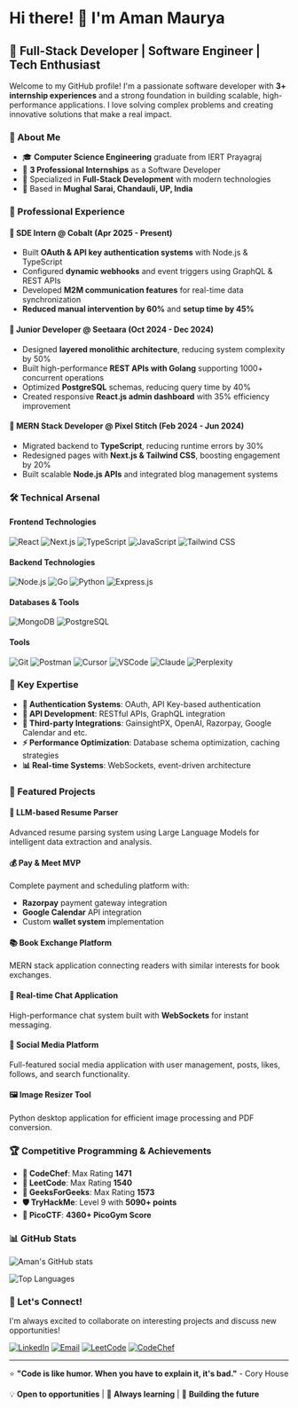 # Hi there! 👋 I'm Aman Maurya

## 🚀 Full-Stack Developer | Software Engineer | Tech Enthusiast

Welcome to my GitHub profile! I'm a passionate software developer with **3+ internship experiences** and a strong foundation in building scalable, high-performance applications. I love solving complex problems and creating innovative solutions that make a real impact.

### 🌟 About Me

- 🎓 **Computer Science Engineering** graduate from IERT Prayagraj
- 💼 **3 Professional Internships** as a Software Developer
- 🔧 Specialized in **Full-Stack Development** with modern technologies
- 📍 Based in **Mughal Sarai, Chandauli, UP, India**

### 💼 Professional Experience

#### 🔹 SDE Intern @ Cobalt (Apr 2025 - Present)
- Built **OAuth & API key authentication systems** with Node.js & TypeScript
- Configured **dynamic webhooks** and event triggers using GraphQL & REST APIs
- Developed **M2M communication features** for real-time data synchronization
- **Reduced manual intervention by 60%** and **setup time by 45%**

#### 🔹 Junior Developer @ Seetaara (Oct 2024 - Dec 2024)
- Designed **layered monolithic architecture**, reducing system complexity by 50%
- Built high-performance **REST APIs with Golang** supporting 1000+ concurrent operations
- Optimized **PostgreSQL** schemas, reducing query time by 40%
- Created responsive **React.js admin dashboard** with 35% efficiency improvement

#### 🔹 MERN Stack Developer @ Pixel Stitch (Feb 2024 - Jun 2024)
- Migrated backend to **TypeScript**, reducing runtime errors by 30%
- Redesigned pages with **Next.js & Tailwind CSS**, boosting engagement by 20%
- Built scalable **Node.js APIs** and integrated blog management systems

### 🛠️ Technical Arsenal

#### Frontend Technologies
![React](https://img.shields.io/badge/React-20232A?style=for-the-badge&logo=react&logoColor=61DAFB)
![Next.js](https://img.shields.io/badge/Next.js-000000?style=for-the-badge&logo=nextdotjs&logoColor=white)
![TypeScript](https://img.shields.io/badge/TypeScript-007ACC?style=for-the-badge&logo=typescript&logoColor=white)
![JavaScript](https://img.shields.io/badge/JavaScript-F7DF1E?style=for-the-badge&logo=javascript&logoColor=black)
![Tailwind CSS](https://img.shields.io/badge/Tailwind_CSS-38B2AC?style=for-the-badge&logo=tailwind-css&logoColor=white)

#### Backend Technologies
![Node.js](https://img.shields.io/badge/Node.js-43853D?style=for-the-badge&logo=node.js&logoColor=white)
![Go](https://img.shields.io/badge/Go-00ADD8?style=for-the-badge&logo=go&logoColor=white)
![Python](https://img.shields.io/badge/Python-3776AB?style=for-the-badge&logo=python&logoColor=white)
![Express.js](https://img.shields.io/badge/Express.js-404D59?style=for-the-badge)

#### Databases & Tools
![MongoDB](https://img.shields.io/badge/MongoDB-4EA94B?style=for-the-badge&logo=mongodb&logoColor=white)
![PostgreSQL](https://img.shields.io/badge/PostgreSQL-316192?style=for-the-badge&logo=postgresql&logoColor=white)

#### Tools
![Git](https://img.shields.io/badge/Git-F05032?style=for-the-badge&logo=git&logoColor=white)
![Postman](https://img.shields.io/badge/Postman-FF6C37?style=for-the-badge&logo=postman&logoColor=white)
![Cursor](https://img.shields.io/badge/Cursor-000000?style=for-the-badge&logo=cursor&logoColor=white)
![VSCode](https://img.shields.io/badge/Visual_Studio_Code-0078D4?style=for-the-badge&logo=visual%20studio%20code&logoColor=white)
![Claude](https://img.shields.io/badge/Claude-000000?style=for-the-badge&logo=anthropic&logoColor=white)
![Perplexity](https://img.shields.io/badge/Perplexity-20B2AA?style=for-the-badge&logo=perplexity&logoColor=white)


### 🎯 Key Expertise

- **🔐 Authentication Systems**: OAuth, API Key-based authentication
- **🔗 API Development**: RESTful APIs, GraphQL integration
- **🔄 Third-party Integrations**: GainsightPX, OpenAI, Razorpay, Google Calendar and etc.
- **⚡ Performance Optimization**: Database schema optimization, caching strategies
- **📊 Real-time Systems**: WebSockets, event-driven architecture

### 🚀 Featured Projects

#### 🤖 **LLM-based Resume Parser**
Advanced resume parsing system using Large Language Models for intelligent data extraction and analysis.

#### 💰 **Pay & Meet MVP**
Complete payment and scheduling platform with:
- **Razorpay** payment gateway integration
- **Google Calendar** API integration
- Custom **wallet system** implementation

#### 📚 **Book Exchange Platform**
MERN stack application connecting readers with similar interests for book exchanges.

#### 💬 **Real-time Chat Application**
High-performance chat system built with **WebSockets** for instant messaging.

#### 📱 **Social Media Platform**
Full-featured social media application with user management, posts, likes, follows, and search functionality.

#### 🖼️ **Image Resizer Tool**
Python desktop application for efficient image processing and PDF conversion.

### 🏆 Competitive Programming & Achievements

- **🥇 CodeChef**: Max Rating **1471**
- **🥇 LeetCode**: Max Rating **1540** 
- **🥇 GeeksForGeeks**: Max Rating **1573**
- **🛡️ TryHackMe**: Level 9 with **5090+ points**
- **🚩 PicoCTF**: **4360+ PicoGym Score**

### 📊 GitHub Stats

![Aman's GitHub stats](https://github-readme-stats.vercel.app/api?username=hackman01&show_icons=true&theme=dark)

![Top Languages](https://github-readme-stats.vercel.app/api/top-langs/?username=hackman01&layout=compact&theme=dark)

### 🤝 Let's Connect!

I'm always excited to collaborate on interesting projects and discuss new opportunities!

[![LinkedIn](https://img.shields.io/badge/LinkedIn-0077B5?style=for-the-badge&logo=linkedin&logoColor=white)](https://linkedin.com/in/hackman01)
[![Email](https://img.shields.io/badge/Gmail-D14836?style=for-the-badge&logo=gmail&logoColor=white)](mailto:amanmourya295@gmail.com)
[![LeetCode](https://img.shields.io/badge/LeetCode-FFA116?style=for-the-badge&logo=leetcode&logoColor=black)](https://leetcode.com/hackman01)
[![CodeChef](https://img.shields.io/badge/CodeChef-5B4638?style=for-the-badge&logo=codechef&logoColor=white)](https://codechef.com/users/aman165)

---

⭐️ **"Code is like humor. When you have to explain it, it's bad."** - Cory House

💡 **Open to opportunities** | 🌱 **Always learning** | 🔭 **Building the future**
